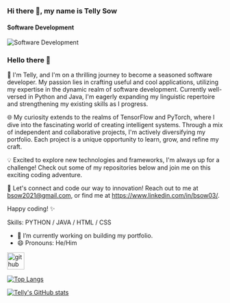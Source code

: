 ### Hi there 👋, my name is Telly Sow
#### Software Development
![Software Development](https://miro.medium.com/v2/resize:fit:4800/format:webp/1*VMmvImch6VU5pc2VktY1uw.gif)

### Hello there 👋

👋 I'm Telly, and I'm on a thrilling journey to become a seasoned software developer. My passion lies in crafting useful and cool applications, utilizing my expertise in the dynamic realm of software development. Currently well-versed in Python and Java, I'm eagerly expanding my linguistic repertoire and strengthening my existing skills as I progress.

🌐 My curiosity extends to the realms of TensorFlow and PyTorch, where I dive into the fascinating world of creating intelligent systems. Through a mix of independent and collaborative projects, I'm actively diversifying my portfolio. Each project is a unique opportunity to learn, grow, and refine my craft.

💡 Excited to explore new technologies and frameworks, I'm always up for a challenge! Check out some of my repositories below and join me on this exciting coding adventure.

🚀 Let's connect and code our way to innovation! Reach out to me at bsow2021@gmail.com, or find me at https://www.linkedin.com/in/bsow03/.

Happy coding! ✨

Skills: PYTHON / JAVA / HTML / CSS

- 🔭 I’m currently working on building my portfolio. 
- 😄 Pronouns: He/Him 


[<img src='https://cdn.jsdelivr.net/npm/simple-icons@3.0.1/icons/github.svg' alt='github' height='40'>](https://github.com/bsow03)  

[![Top Langs](https://github-readme-stats.vercel.app/api/top-langs/?username=bsow03)](https://github.com/anuraghazra/github-readme-stats)



[![Telly's GitHub stats](https://github-readme-stats.vercel.app/api?username=bsow03)](https://github.com/anuraghazra/github-readme-stats)
